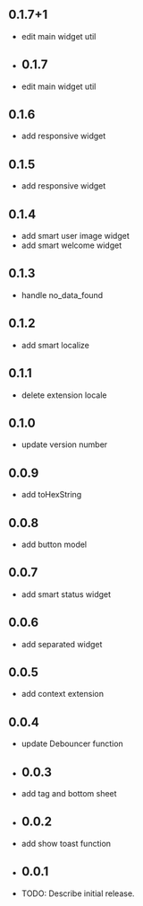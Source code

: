 ## 0.1.7+1

* edit main widget util
* ## 0.1.7

* edit main widget util

## 0.1.6

* add responsive widget

## 0.1.5

* add responsive widget

## 0.1.4

* add smart user image widget
* add smart welcome widget
## 0.1.3

* handle no_data_found

## 0.1.2

* add smart localize

## 0.1.1

* delete extension locale

## 0.1.0

* update version number

## 0.0.9

* add toHexString

## 0.0.8

* add button model

## 0.0.7

* add smart status widget

## 0.0.6

* add separated widget

## 0.0.5

* add context extension

## 0.0.4

* update Debouncer function
* ## 0.0.3

* add tag and bottom sheet
* ## 0.0.2

* add show toast function
* ## 0.0.1

* TODO: Describe initial release.
